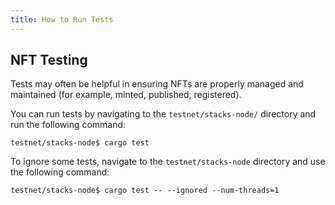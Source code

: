 ```yaml
---
title: How to Run Tests
---
```


## NFT Testing

Tests may often be helpful in ensuring NFTs are properly managed and maintained (for example, minted, published, registered).

You can run tests by navigating to the `testnet/stacks-node/` directory and run the following command:

```
testnet/stacks-node$ cargo test
```

To ignore some tests, navigate to the `testnet/stacks-node` directory and use the following command:

```
testnet/stacks-node$ cargo test -- --ignored --num-threads=1
```
